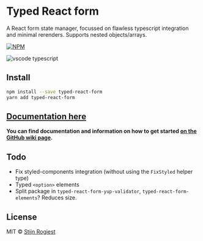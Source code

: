 # Typed React form

A React form state manager, focussed on flawless typescript integration and minimal rerenders. Supports nested objects/arrays.

[![NPM](https://img.shields.io/npm/v/typed-react-form.svg)](https://www.npmjs.com/package/typed-react-form)

![vscode typescript](https://github.com/CodeStix/typed-react-form/raw/master/example/public/thumb.png)

## Install

```bash
npm install --save typed-react-form
yarn add typed-react-form
```

## [Documentation here](https://github.com/CodeStix/typed-react-form/wiki)

**You can find documentation and information on how to get started [on the GitHub wiki page](https://github.com/CodeStix/typed-react-form/wiki).**

## Todo

- Fix styled-components integration (without using the `FixStyled` helper type)
- Typed `<option>` elements
- Split package in `typed-react-form-yup-validator`, `typed-react-form-elements`? Reduces size.

## License

MIT © [Stijn Rogiest](https://github.com/CodeStix)
